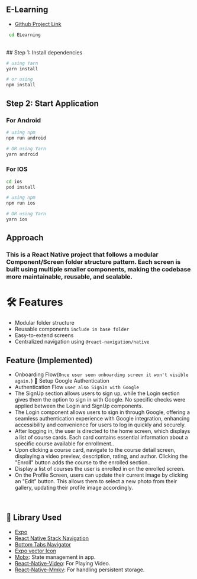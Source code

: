 ## E-Learning

- [Github Project Link](https://github.com/SaurabhKumarVerma/ELearning)
  <br>
  
```bash
 cd ELearning
```
  <br>
## Step 1: Install dependencies

```bash
# using Yarn
yarn install

# or using
npm install

```

## Step 2: Start Application

### For Android

```bash
# using npm
npm run android

# OR using Yarn
yarn android
```

### For IOS

```bash
cd ios
pod install

# using npm
npm run ios

# OR using Yarn
yarn ios
```
  
## Approach
### This is a React Native project that follows a modular **Component/Screen folder structure** pattern. Each screen is built using multiple smaller components, making the codebase more maintainable, reusable, and scalable.

# 🛠️ Features

- Modular folder structure
- Reusable components `include in base folder`
- Easy-to-extend screens
- Centralized navigation using `@react-navigation/native`

## Feature (Implemented)
- Onboarding Flow(`Once user seen onboarding screen it won't visible again.`)
🔨 Setup Google Authentication
- Authentication Flow `user also SignIn with Google`
- The SignUp section allows users to sign up, while the Login section gives them the option to sign in with Google. No specific checks were applied between the Login and SignUp components.
- The Login component allows users to sign in through Google, offering a seamless authentication experience with Google integration, enhancing accessibility and convenience for users to log in quickly and securely.
- After logging in, the user is directed to the home screen, which displays a list of course cards. Each card contains essential information about a specific course available for enrollment..
- Upon clicking a course card, navigate to the course detail screen, displaying a video preview, description, rating, and author. Clicking the "Enroll" button adds the course to the enrolled section..
- Display a list of courses the user is enrolled in on the enrolled screen.
- On the Profile Screen, users can update their current image by clicking an "Edit" button. This allows them to select a new photo from their gallery, updating their profile image accordingly.

<br>

## 🧰 Library Used
- [Expo](https://reactnative.dev/docs/environment-setup)
- [React Native Stack Navigation](https://reactnavigation.org/docs/native-stack-navigator)
- [Bottom Tabs Navigator](https://reactnavigation.org/docs/bottom-tab-navigator)
- [Expo vector Icon](https://www.npmjs.com/package/react-native-vector-icons)
- [Mobx](https://mobx.js.org/README.html): State management in app.
- [React-Native-Video](https://www.npmjs.com/package/react-native-video): For Playing Video.
- [React-Native-Mmkv](https://github.com/mrousavy/react-native-mmkv): For handling persistent storage. 
